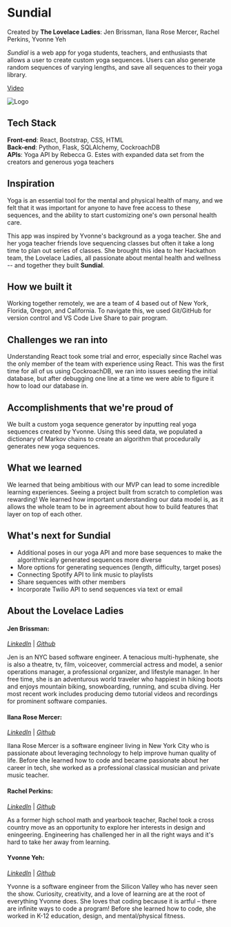 

# **Sundial**
Created by **The Lovelace Ladies**: Jen Brissman, Ilana Rose Mercer, Rachel Perkins, Yvonne Yeh

*Sundial* is a web app for yoga students, teachers, and enthusiasts that allows a user to create custom yoga sequences. Users can also generate random sequences of varying lengths, and save all sequences to their yoga library. 

[Video](https://www.youtube.com/)

![Logo]()


## **Tech Stack**
**Front-end**: React, Bootstrap, CSS, HTML </br>
**Back-end**: Python, Flask, SQLAlchemy, CockroachDB </br>
**APIs**: Yoga API by Rebecca G. Estes with expanded data set from the creators and generous yoga teachers


## Inspiration
Yoga is an essential tool for the mental and physical health of many, and we felt that it was important for anyone to have free access to these sequences, and the ability to start customizing one's own personal health care. 

This app was inspired by Yvonne's background as a yoga teacher. She and her yoga teacher friends love sequencing classes but often it take a long time to plan out series of classes. She brought this idea to her Hackathon team, the Lovelace Ladies, all passionate about mental health and wellness -- and together they built **Sundial**.


## How we built it
Working together remotely, we are a team of 4 based out of New York, Florida, Oregon, and California. To navigate this, we used Git/GitHub for version control and VS Code Live Share to pair program.


## Challenges we ran into
Understanding React took some trial and error, especially since Rachel was the only member of the team with experience using React. This was the first time for all of us using CockroachDB, we ran into issues seeding the initial database, but after debugging one line at a time we were able to figure it how to load our database in.


## Accomplishments that we're proud of
We built a custom yoga sequence generator by inputting real yoga sequences created by Yvonne. Using this seed data, we populated a dictionary of Markov chains to create an algorithm that procedurally generates new yoga sequences.

## What we learned
We learned that being ambitious with our MVP can lead to some incredible learning experiences. Seeing a project built from scratch to completion was rewarding! We learned how important understanding our data model is, as it allows the whole team to be in agreement about how to build features that layer on top of each other.

## What's next for Sundial
- Additional poses in our yoga API and more base sequences to make the algorithmically generated sequences more diverse
- More options for generating sequences (length, difficulty, target poses)
- Connecting Spotify API to link music to playlists
- Share sequences with other members
- Incorporate Twilio API to send sequences via text or email


## **About the Lovelace Ladies**

#### **Jen Brissman**:
 [*LinkedIn*](https://www.linkedin.com/in/jenbrissman) | [*Github*](https://www.github.com/jenbrissman)

Jen is an NYC based software engineer. A tenacious multi-hyphenate, she is also a theatre, tv, film, voiceover, commercial actress and model, a senior operations manager, a professional organizer, and lifestyle manager. In her free time, she is an adventurous world traveler who happiest in hiking boots and enjoys mountain biking, snowboarding, running, and scuba diving. Her most recent work includes producing demo tutorial videos and recordings for prominent software companies.


#### **Ilana Rose Mercer**:
 [*LinkedIn*](https://www.linkedin.com/in/i-mercer) | [*Github*](https://www.github.com/violatido)

Ilana Rose Mercer is a software engineer living in New York City who is passionate about leveraging technology to help improve human quality of life. Before she learned how to code and became passionate about her career in tech, she worked as a professional classical musician and private music teacher.


#### **Rachel Perkins**:
 [*LinkedIn*](https://www.linkedin.com/in/rachelelysia) | [*Github*](https://www.github.com/rachelelysia)

As a former high school math and yearbook teacher, Rachel took a cross country move as an opportunity to explore her interests in design and eningeering. Engineering has challenged her in all the right ways and it's hard to take her away from learning.

#### **Yvonne Yeh**:
[*LinkedIn*](https://www.linkedin.com/in/yvonneyeh) | [*Github*](https://www.github.com/yvonneyeh)

Yvonne is a software engineer from the Silicon Valley who has never seen the show. Curiosity, creativity, and a love of learning are at the root of everything Yvonne does. She loves that coding because it is artful – there are infinite ways to code a program! Before she learned how to code, she worked in K-12 education, design, and mental/physical fitness. 
